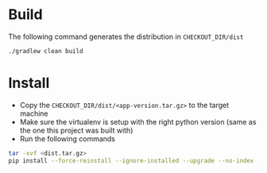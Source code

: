 # Build

The following command generates the distribution in `CHECKOUT_DIR/dist`

```bash
./gradlew clean build 
```

# Install

* Copy the `CHECKOUT_DIR/dist/<app-version.tar.gz>` to the target machine
* Make sure the virtualenv is setup with the right python version (same as the one this project was built with)
* Run the following commands

```bash
tar -xvf <dist.tar.gz> 
pip install --force-reinstall --ignore-installed --upgrade --no-index --no-deps wheelhouse/*
```
 